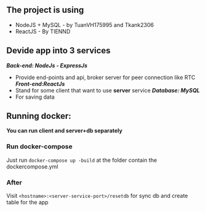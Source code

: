 ## The project is using
  - NodeJS + MySQL - by TuanVH175995 and Tkank2306
  - ReactJS - By TIENND

## Devide app into 3 services
***Back-end: NodeJs - ExpressJs***
- Provide end-points and api, broker server for peer connection like RTC
***Front-end:ReactJs***
- Stand for some client that want to use **server** service
***Database: MySQL***
- For saving data


## Running docker:
**You can run client and server+db separately**
### Run docker-compose
Just run `docker-compose up -build` at the folder contain the dockercompose.yml 
### After
Visit `<hostname>:<server-service-port>/resetdb` for sync db and create table for the app
